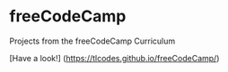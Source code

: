 # freeCodeCamp

Projects from the freeCodeCamp Curriculum

[Have a look!] (https://tlcodes.github.io/freeCodeCamp/)
